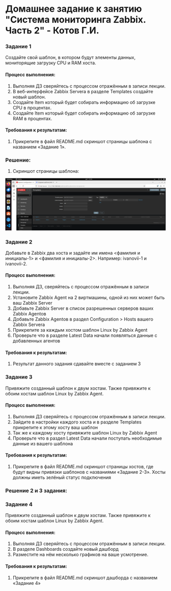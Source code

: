 # Домашнее задание к занятию "Система мониторинга Zabbix. Часть 2" - Котов Г.И.




### Задание 1
Создайте свой шаблон, в котором будут элементы данных, мониторящие загрузку CPU и RAM хоста.
#### Процесс выполнения:
1. Выполняя ДЗ сверяйтесь с процессом отражённым в записи лекции.
2. В веб-интерфейсе Zabbix Servera в разделе Templates создайте новый шаблон.
3. Создайте Item который будет собирать информацию об загрузке CPU в процентах.
4. Создайте Item который будет собирать информацию об загрузке RAM в процентах.

#### Требования к результатам:
1. Прикрепите в файл README.md скриншот страницы шаблона с названием «Задание 1».

### Решение: 
1. Скриншот страницы шаблона:

![Задание 1](img/1.png)





### Задание 2

Добавьте в Zabbix два хоста и задайте им имена <фамилия и инициалы-1> и <фамилия и инициалы-2>. Например: ivanovii-1 и ivanovii-2.
#### Процесс выполнения:
1. Выполняя ДЗ, сверяйтесь с процессом отражённым в записи лекции.
2. Установите Zabbix Agent на 2 виртмашины, одной из них может быть ваш Zabbix Server
3. Добавьте Zabbix Server в список разрешенных серверов ваших Zabbix Agentов
4. Добавьте Zabbix Agentов в раздел Configuration > Hosts вашего Zabbix Servera
5. Прикрепите за каждым хостом шаблон Linux by Zabbix Agent
6. Проверьте что в разделе Latest Data начали появляться данные с добавленных агентов

#### Требования к результатам:
1. Результат данного задания сдавайте вместе с заданием 3


### Задание 3

Привяжите созданный шаблон к двум хостам. Также привяжите к обоим хостам шаблон Linux by Zabbix Agent.
#### Процесс выполнения:
1. Выполняя ДЗ сверяйтесь с процессом отражённым в записи лекции.
2. Зайдите в настройки каждого хоста и в разделе Templates прикрепите к этому хосту ваш шаблон
3. Так же к каждому хосту привяжите шаблон Linux by Zabbix Agent
4. Проверьте что в раздел Latest Data начали поступать необходимые данные из вашего шаблона


#### Требования к результатам:
1. Прикрепите в файл README.md скриншот страницы хостов, где будут видны привязки шаблонов с названиями «Задание 2-3». Хосты должны иметь зелёный статус подключения

### Решение 2 и 3 задания: 



### Задание 4

Привяжите созданный шаблон к двум хостам. Также привяжите к обоим хостам шаблон Linux by Zabbix Agent.
#### Процесс выполнения:
1. Выполняя ДЗ сверяйтесь с процессом отражённым в записи лекции.
2. В разделе Dashboards создайте новый дашборд
3. Разместите на нём несколько графиков на ваше усмотрение.


#### Требования к результатам:
1. Прикрепите в файл README.md скриншот дашборда с названием «Задание 4»
